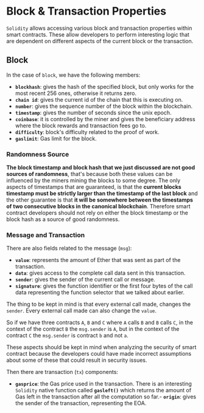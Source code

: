 # Block & Transaction Properties

`Solidity` allows accessing various block and transaction properties within smart contracts. These allow developers to perform interesting logic that are dependent on different aspects of the current block or the transaction. 

## Block

In the case of `block`, we have the following members:

- **`blockhash`**: gives the hash of the specified block, but only works for the most recent 256 ones, otherwise it returns zero.
- **`chain id`**: gives the current id of the chain that this is executing on.
- **`number`**: gives the sequence number of the block within the blockchain.
- **`timestamp`**: gives the number of seconds since the unix epoch.
- **`coinbase`**: it is controlled by the miner and gives the beneficiary address where the block rewards and transaction fees go to.
- **`difficulty`**: block's difficulty related to the proof of work.
- **`gaslimit`**: Gas limit for the block.

### Randomness Source

**The block timestamp and block hash that we just discussed are not good sources of randomness**, that's because both these values can be influenced by the miners mining the blocks to some degree. The only aspects of timestamps that are guaranteed, is that the **current blocks timestamp must be strictly larger than the timestamp of the last block** and the other guarantee is that **it will be somewhere between the timestamps of two consecutive blocks in the canonical blockchain**. Therefore smart contract developers should not rely on either the block timestamp or the block hash as a source of good randomness.

### Message and Transaction

There are also fields related to the message (`msg`):

- **`value`**: represents the amount of Ether that was sent as part of the transaction.
- **`data`**: gives access to the complete call data sent in this transaction.
- **`sender`**: gives the sender of the current call or message.
- **`signature`**: gives the function identifier or the first four bytes of the call data representing the function selector that we talked about earlier.

The thing to be kept in mind is that every external call made, changes the `sender`. Every external call made can also change the `value`.

So if we have three contracts `A`, `B` and `C` where `A` calls `B` and `B` calls `C`, in the context of the contract `B` the `msg.sender` is `A`, but in the context of the contract `C` the `msg.sender` is contract `b` and not `a`.

These aspects should be kept in mind when analyzing the security of smart contract because the developers could have made incorrect assumptions about some of these that could result in security issues.

Then there are transaction (`tx`) components:
- **`gasprice`**: the Gas price used in the transaction. There is an interesting `Solidity` native function called **`gasleft()`** which returns the amount of Gas left in the transaction after all the computation so far.- **`origin`**: gives the sender of the transaction, representing the EOA.

